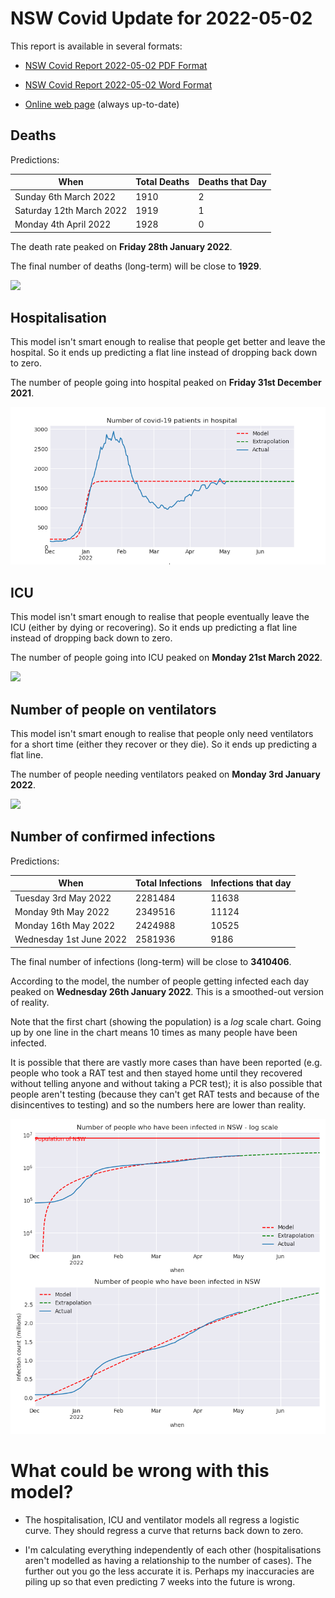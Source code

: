 # NSW Covid Update for 2022-05-02

This report is available in several formats:

- [NSW Covid Report 2022-05-02 PDF Format](https://github.com/solresol/yet-another-pandemic-prediction/raw/main/output/2022-05-02/nsw-covid-report-2022-05-02.pdf)

- [NSW Covid Report 2022-05-02 Word Format](https://github.com/solresol/yet-another-pandemic-prediction/raw/main/output/2022-05-02/nsw-covid-report-2022-05-02.docx)

- [Online web page](https://github.com/solresol/yet-another-pandemic-prediction/tree/main/output/README.md) (always up-to-date)

## Deaths

Predictions:

| When | Total Deaths | Deaths that Day |
| ---- | ------------ | --------------- |
| Sunday 6th March 2022 | 1910 | 2 |
| Saturday 12th March 2022 | 1919 | 1 |
| Monday 4th April 2022 | 1928 | 0 |

The death rate peaked on **Friday 28th January 2022**.

The final number of deaths (long-term) will
be close to **1929**.

![](2022-05-02/deaths.png)



## Hospitalisation

This model isn't smart enough to realise that people get better and leave the hospital.
So it ends up predicting a flat line instead of dropping back down to zero.

The number of people going into hospital peaked on **Friday 31st December 2021**.

![](2022-05-02/hospitalisation.png)

## ICU

This model isn't smart enough to realise that people eventually leave the ICU
(either by dying or recovering).
So it ends up predicting a flat line instead of dropping back down to zero.

The number of people going into ICU peaked on **Monday 21st March 2022**.

![](2022-05-02/icu.png)

## Number of people on ventilators

This model isn't smart enough to realise that people only need ventilators for
a short time (either they recover or they die). So it ends up predicting a flat line.

The number of people needing ventilators peaked on **Monday 3rd January 2022**.

![](2022-05-02/ventilators.png)

## Number of confirmed infections

Predictions:

| When | Total Infections | Infections that day |
| ---- | ------------ | --------------- |
| Tuesday 3rd May 2022 | 2281484 | 11638 |
| Monday 9th May 2022 | 2349516 | 11124 |
| Monday 16th May 2022 | 2424988 | 10525 |
| Wednesday 1st June 2022 | 2581936 | 9186 |

The final number of infections (long-term) will
be close to **3410406**.


According to the model, the number of people getting infected each day peaked on **Wednesday 26th January 2022**. This is a smoothed-out version of reality.

Note that the first chart (showing the population) is a *log* scale chart. Going up by one line in the chart means 10 times as many people have been infected. 

It is possible that there are vastly more cases than have been
reported (e.g. people who took a RAT test and then stayed home until
they recovered without telling anyone and without taking a PCR test);
it is also possible that people aren't testing (because they can't get
RAT tests and because of the disincentives to testing) and so the
numbers here are lower than reality.


![](2022-05-02/infection.png)



# What could be wrong with this model?

- The hospitalisation, ICU and ventilator models all regress a logistic curve. They
should regress a curve that returns back down to zero.

- I'm calculating everything independently of each other (hospitalisations aren't modelled as having a relationship to the number of cases). The further out you go the less accurate it is. Perhaps my inaccuracies are piling up so that even predicting 7 weeks into the future is wrong.

